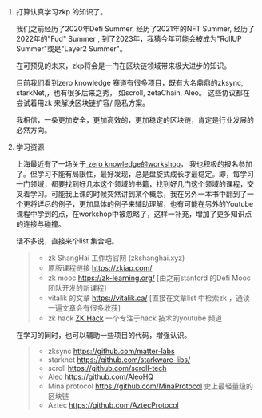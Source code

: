 1. 打算认真学习zkp 的知识了。

   我们之前经历了2020年Defi Summer, 经历了2021年的NFT Summer, 经历了2022年的"Fud" Summer , 到了2023年，我猜今年可能会被成为"RollUP Summer"或是"Layer2 Summer"。

   在可预见的未来，zkp将会是一门在区块链领域带来极大进步的知识。

   目前我们看到zero knowledge 赛道有很多项目，既有大名鼎鼎的zksync, starkNet,，也有很多后来之秀， 如scroll, zetaChain, Aleo。 这些协议都在尝试着用zk 来解决区块链扩容/ 隐私方案。

   我相信，一条更加安全，更加高效的，更加稳定的区块链，肯定是行业发展的必然方向。

   

2. 学习资源

   上海最近有了一场关于[ zero knowledge的workshop](https://zkshanghai.xyz/)， 我也积极的报名参加了。但学习不能有局限性，最好发现，总是盘旋式成长才最稳定。即，每学习一门领域，都要找到好几本这个领域的书籍，找到好几门这个领域的课程，交叉着学习。可能我上课的时候突然讲到某个概念，我在另外一本书中翻到了一个更将详尽的例子，更加具体的例子来辅助理解，也有可能在另外的Youtube 课程中学到的点，在workshop中被忽略了，这样一补充，增加了更多知识点的连接与碰撞。

   话不多说，直接来个list 集合吧。

   > * zk ShangHai 工作坊官网  (zkshanghai.xyz)
   > * 原版课程链接   https://zkiap.com/  
   > * zk mooc  https://zk-learning.org/ [由之前stanford 的Defi Mooc 团队开发的新课程]
   > * vitalik 的文章   https://vitalik.ca/  [直接在文章list 中检索zk ，通读一遍文章会有很多收获]
   > * zk hack   [ZK Hack](https://zkhack.dev/)  一个专注于hack 技术的youtube 频道

   

   在学习的同时，也可以辅助一些项目的代码，增强认识。

   > * zksync https://github.com/matter-labs
   > * starknet   https://github.com/starkware-libs/
   > * scroll https://github.com/scroll-tech
   > * Aleo  https://github.com/AleoHQ
   > * Mina protocol  https://github.com/MinaProtocol  史上最轻量级的区块链
   > * Aztec  https://github.com/AztecProtocol

   

   